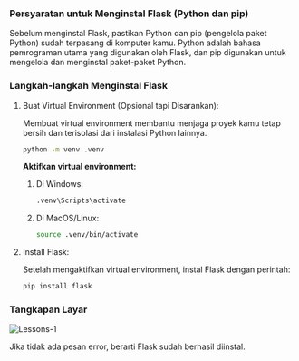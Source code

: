 <div class="space-y-3">
  <h3 class="text-lg leading-snug dark:text-zinc-300"><strong>Persyaratan untuk Menginstal Flask (Python dan pip)</strong></h3>
  <p>
    Sebelum menginstal Flask, pastikan Python dan pip (pengelola paket Python) sudah terpasang di komputer kamu. Python adalah bahasa pemrograman utama yang digunakan oleh Flask, dan pip digunakan untuk mengelola dan menginstal paket-paket Python.
  </p>
</div>

<div class="space-y-3">
  <h3 class="text-lg leading-snug dark:text-zinc-300"><strong>Langkah-langkah Menginstal Flask</strong></h3>
  <ol className="list-decimal space-y-3 pb-2 pl-10">
  <li>
    <p>Buat Virtual Environment (Opsional tapi Disarankan):</p>
    <p>Membuat virtual environment membantu menjaga proyek kamu tetap bersih dan terisolasi dari instalasi Python lainnya.</p>
    
```bash
python -m venv .venv
```

  <p><strong>Aktifkan virtual environment:</strong></p>
  <ol className="list-disc space-y-3 pb-2 pl-10">
  <li>
    <p>Di Windows:</p>

```bash
.venv\Scripts\activate
```

  </li>
  <li>
    <p>Di MacOS/Linux:</p>

```bash
source .venv/bin/activate
```

  </li>
  </ol>
  </li>

  <li>
    <p>Install Flask:</p>
    <p>Setelah mengaktifkan virtual environment, instal Flask dengan perintah:</p>
    
```bash
pip install flask
```
  </li>
  </ol>
</div>

<div class="space-y-3">
  <h3 class="text-lg leading-snug dark:text-zinc-300"><strong>Tangkapan Layar</strong></h3>
  <p class="rounded-xl w-full border border-zinc-200 dark:border-zinc-800">
    <img 
      src="https://res.cloudinary.com/aiiimmmm/image/upload/v1725611982/Lessons-1_iphcnz.png" 
      alt="Lessons-1"
    />
  </p>
  <p>Jika tidak ada pesan error, berarti Flask sudah berhasil diinstal.</p>
</div>
